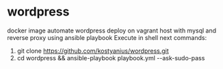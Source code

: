 # wordpress
docker image automate wordpress deploy on vagrant host with mysql and reverse proxy using ansible playbook 
Execute in shell next commands: 
1. git clone https://github.com/kostyanius/wordpress.git
2. cd wordpress && ansible-playbook playbook.yml --ask-sudo-pass
